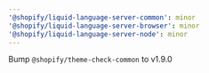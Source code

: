 ```yaml
---
'@shopify/liquid-language-server-common': minor
'@shopify/liquid-language-server-browser': minor
'@shopify/liquid-language-server-node': minor
---
```


Bump `@shopify/theme-check-common` to v1.9.0
